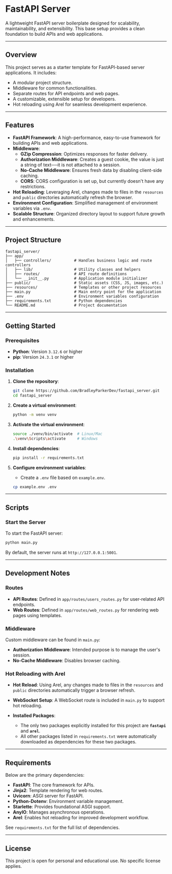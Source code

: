 # FastAPI Server

A lightweight FastAPI server boilerplate designed for scalability, maintainability, and extensibility. This base setup provides a clean foundation to build APIs and web applications.

---

## Overview

This project serves as a starter template for FastAPI-based server applications. It includes:
- A modular project structure.
- Middleware for common functionalities.
- Separate routes for API endpoints and web pages.
- A customizable, extensible setup for developers.
- Hot reloading using Arel for seamless development experience.

---

## Features

- **FastAPI Framework**: A high-performance, easy-to-use framework for building APIs and web applications.
- **Middleware**:
  - **GZip Compression**: Optimizes responses for faster delivery.
  - **Authorization Middleware**: Creates a guest cookie, the value is just a string of text──it is not attached to a session.
  - **No-Cache Middleware**: Ensures fresh data by disabling client-side caching.
  - **CORS**: CORS configuration is set up, but currently doesn't have any restrictions.
- **Hot Reloading**: Leveraging Arel, changes made to files in the `resources` and `public` directories automatically refresh the browser.
- **Environment Configuration**: Simplified management of environment variables via `.env`.
- **Scalable Structure**: Organized directory layout to support future growth and enhancements.

---

## Project Structure

```
fastapi_server/
├── app/
│   ├── controllers/          # Handles business logic and route controllers
│   ├── lib/                  # Utility classes and helpers
│   ├── routes/               # API route definitions
│   └── __init__.py           # Application module initializer
├── public/                   # Static assets (CSS, JS, images, etc.)
├── resources/                # Templates or other project resources
├── main.py                   # Main entry point for the application
├── .env                      # Environment variables configuration
├── requirements.txt          # Python dependencies
└── README.md                 # Project documentation
```

---

## Getting Started

### Prerequisites

- **Python**: Version `3.12.6` or higher
- **pip**: Version `24.3.1` or higher

### Installation

1. **Clone the repository**:
   ```bash
   git clone https://github.com/BradleyParkerDev/fastapi_server.git
   cd fastapi_server
   ```

2. **Create a virtual environment**:
   ```bash
   python -m venv venv
   ```

3. **Activate the virtual environment**:
   ```bash
   source ./venv/bin/activate  # Linux/Mac
   .\venv\Scripts\activate     # Windows
   ```

4. **Install dependencies**:
   ```bash
   pip install -r requirements.txt
   ```

5. **Configure environment variables**:
   - Create a `.env` file based on `example.env`.
   ```bash
   cp example.env .env
   ```

---

## Scripts

### Start the Server
To start the FastAPI server:
```bash
python main.py
```

By default, the server runs at `http://127.0.0.1:5001`.

---

## Development Notes

### Routes
- **API Routes**: Defined in `app/routes/users_routes.py` for user-related API endpoints.
- **Web Routes**: Defined in `app/routes/web_routes.py` for rendering web pages using templates.

### Middleware
Custom middleware can be found in `main.py`:
- **Authorization Middleware**: Intended purpose is to manage the user's session.
- **No-Cache Middleware**: Disables browser caching.

### Hot Reloading with Arel
- **Hot Reload**: Using Arel, any changes made to files in the `resources` and `public` directories automatically trigger a browser refresh.
- **WebSocket Setup**: A WebSocket route is included in `main.py` to support hot reloading.

- **Installed Packages**:
  - The only two packages explicitly installed for this project are **`fastapi`** and **`arel`**.
  - All other packages listed in `requirements.txt` were automatically downloaded as dependencies for these two packages.

---

## Requirements

Below are the primary dependencies:
- **FastAPI**: The core framework for APIs.
- **Jinja2**: Template rendering for web routes.
- **Uvicorn**: ASGI server for FastAPI.
- **Python-Dotenv**: Environment variable management.
- **Starlette**: Provides foundational ASGI support.
- **AnyIO**: Manages asynchronous operations.
- **Arel**: Enables hot reloading for improved development workflow.

See `requirements.txt` for the full list of dependencies.

---

## License

This project is open for personal and educational use. No specific license applies.
